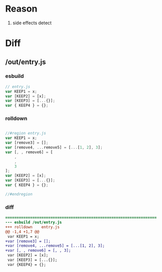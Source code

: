 # Reason
1. side effects detect
# Diff
## /out/entry.js
### esbuild
```js
// entry.js
var KEEP1 = x;
var [KEEP2] = [x];
var [KEEP3] = [...{}];
var { KEEP4 } = {};
```
### rolldown
```js

//#region entry.js
var KEEP1 = x;
var [remove3] = [];
var [remove4, ...remove5] = [...[1, 2], 3];
var [, , remove6] = [
	,
	,
	3
];
var [KEEP2] = [x];
var [KEEP3] = [...{}];
var { KEEP4 } = {};

//#endregion
```
### diff
```diff
===================================================================
--- esbuild	/out/entry.js
+++ rolldown	entry.js
@@ -1,4 +1,7 @@
 var KEEP1 = x;
+var [remove3] = [];
+var [remove4, ...remove5] = [...[1, 2], 3];
+var [, , remove6] = [, , 3];
 var [KEEP2] = [x];
 var [KEEP3] = [...{}];
 var {KEEP4} = {};

```